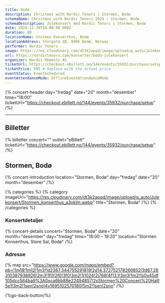 ```yaml
---
title: Bodø
description: Christmas with Nordic Tenors | Stormen, Bodø
schemaName: Christmas with Nordic Tenors 2024 | Stormen, Bodø
schemaDescription: Julekonsert med Nordic Tenors i Stormen, Bodø
date: 2024-12-20T18:00:00.000Z
duration: 80
locationName: Stormen Konserthus, Bodø
locationAddress: Storgata 1B, 8006 Bodø, Norway
performer: Nordic Tenors
image: https://res.cloudinary.com/dt3k2apqd/image/upload/q_auto/Julekonsert/schema_-_stormen_bod%C3%B8_gxpx11.webp
url: https://nordictenors.com/konserter/bodo-julekonsert
organizer: Nordic Moments AS
ticketUrl: https://checkout.ebillett.no/144/events/35932/purchase/setup
ticketPrice: 595 # Replace with the actual price
eventStatus: EventScheduled
eventAttendanceMode: OfflineEventAttendanceMode
---
```


{% concert-header day="fredag" date="20" month="desember" time="18:00" ticketUrl="https://checkout.ebillett.no/144/events/35932/purchase/setup" /%}

---

## Billetter

{% billetter concert="" outlet="eBillett" ticketUrl="https://checkout.ebillett.no/144/events/35932/purchase/setup" /%}

## Stormen, Bodø

{% concert-introduction location="Stormen, Bodø" day="fredag" date="20" month="desember" /%}

{% categories %}
{% category imageUrl="https://res.cloudinary.com/dt3k2apqd/image/upload/q_auto/Julekonsert/Stormen_konserthus_a3xklm.webp" title="Stormen, Bodø" /%}
{% /categories %}

### Konsertdetaljer

{% concert-details concert="Stormen, Bodø" date="20" month="desember" day="fredag" time="18:00 – 19:20" location="Stormen Konserthus, Store Sal, Bodø" /%}

### Adresse

{% map src="https://www.google.com/maps/embed?pb=!1m18!1m12!1m3!1d2367.344755291819!2d14.372752178266852!3d67.28310387938926!2m3!1f0!2f0!3f0!3m2!1i1024!2i768!4f13.1!3m3!1m2!1s0x45df105dcc564ba9%3A0xca6bb88e22494857!2sStormen%20Concert%20Hall!5e1!3m2!1sen!2sno!4v1695102570180!5m2!1sen!2sno" /%}

{%go-back-button/%}
